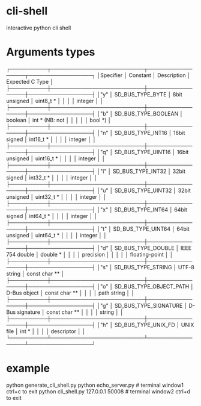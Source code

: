 # cli-shell
interactive python cli shell

# Arguments types
┌──────────┬─────────────────────────┬─────────────────┬─────────────────┐
│Specifier │ Constant                │ Description     │ Expected C Type │
├──────────┼─────────────────────────┼─────────────────┼─────────────────┤
│"y"       │ SD_BUS_TYPE_BYTE        │ 8bit unsigned   │ uint8_t *       │
│          │                         │ integer         │                 │
├──────────┼─────────────────────────┼─────────────────┼─────────────────┤
│"b"       │ SD_BUS_TYPE_BOOLEAN     │ boolean         │ int * (NB: not  │
│          │                         │                 │ bool *)         │
├──────────┼─────────────────────────┼─────────────────┼─────────────────┤
│"n"       │ SD_BUS_TYPE_INT16       │ 16bit signed    │ int16_t *       │
│          │                         │ integer         │                 │
├──────────┼─────────────────────────┼─────────────────┼─────────────────┤
│"q"       │ SD_BUS_TYPE_UINT16      │ 16bit unsigned  │ uint16_t *      │
│          │                         │ integer         │                 │
├──────────┼─────────────────────────┼─────────────────┼─────────────────┤
│"i"       │ SD_BUS_TYPE_INT32       │ 32bit signed    │ int32_t *       │
│          │                         │ integer         │                 │
├──────────┼─────────────────────────┼─────────────────┼─────────────────┤
│"u"       │ SD_BUS_TYPE_UINT32      │ 32bit unsigned  │ uint32_t *      │
│          │                         │ integer         │                 │
├──────────┼─────────────────────────┼─────────────────┼─────────────────┤
│"x"       │ SD_BUS_TYPE_INT64       │ 64bit signed    │ int64_t *       │
│          │                         │ integer         │                 │
├──────────┼─────────────────────────┼─────────────────┼─────────────────┤
│"t"       │ SD_BUS_TYPE_UINT64      │ 64bit unsigned  │ uint64_t *      │
│          │                         │ integer         │                 │
├──────────┼─────────────────────────┼─────────────────┼─────────────────┤
│"d"       │ SD_BUS_TYPE_DOUBLE      │ IEEE 754 double │ double *        │
│          │                         │ precision       │                 │
│          │                         │ floating-point  │                 │
├──────────┼─────────────────────────┼─────────────────┼─────────────────┤
│"s"       │ SD_BUS_TYPE_STRING      │ UTF-8 string    │ const char **   │
├──────────┼─────────────────────────┼─────────────────┼─────────────────┤
│"o"       │ SD_BUS_TYPE_OBJECT_PATH │ D-Bus object    │ const char **   │
│          │                         │ path string     │                 │
├──────────┼─────────────────────────┼─────────────────┼─────────────────┤
│"g"       │ SD_BUS_TYPE_SIGNATURE   │ D-Bus signature │ const char **   │
│          │                         │ string          │                 │
├──────────┼─────────────────────────┼─────────────────┼─────────────────┤
│"h"       │ SD_BUS_TYPE_UNIX_FD     │ UNIX file       │ int *           │
│          │                         │ descriptor      │                 │
└──────────┴─────────────────────────┴─────────────────┴─────────────────┘

# example
python generate_cli_shell.py
python echo_server.py # terminal window1 ctrl+c to exit
python cli_shell.py 127.0.0.1 50008 # terminal window2 ctrl+d to exit
